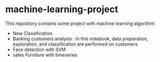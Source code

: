 # machine-learning-project
This repository contains some project with machine learning algorithm:
* New Classification
* Banking customers analysis : In this notebook, data preparation, exploration, and classification are performed on customers
* Face detection with SVM
* sales Furniture with timeseries

